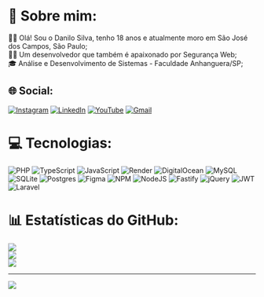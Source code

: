 # 💫 Sobre mim:
🙋‍♂️ Olá! Sou o Danilo Silva, tenho 18 anos e atualmente moro em São José dos Campos, São Paulo;<br>👨‍💻 Um desenvolvedor que também é apaixonado por Segurança Web;<br>🎓 Análise e Desenvolvimento de Sistemas - Faculdade Anhanguera/SP;

## 🌐 Social:
[![Instagram](https://img.shields.io/badge/Instagram-%23E4405F.svg?logo=Instagram&logoColor=white)](https://instagram.com/iamdanilosilva_) [![LinkedIn](https://img.shields.io/badge/LinkedIn-%230077B5.svg?logo=linkedin&logoColor=white)](https://linkedin.com/in/danilosilva-dev) [![YouTube](https://img.shields.io/badge/YouTube-%23FF0000.svg?logo=YouTube&logoColor=white)](https://youtube.com/@danilomodz) 
[![Gmail](https://img.shields.io/badge/Gmail-%23333.svg?logo=Gmail&logoColor=white)](mailto:danilosilvaa.dev@gmail.com)

# 💻 Tecnologias:
![PHP](https://img.shields.io/badge/php-%23777BB4.svg?style=for-the-badge&logo=php&logoColor=white) ![TypeScript](https://img.shields.io/badge/typescript-%23007acc.svg?style=for-the-badge&logo=typescript&logoColor=white) ![JavaScript](https://img.shields.io/badge/javascript-%23323330.svg?style=for-the-badge&logo=javascript&logoColor=%23F7DF1E) ![Render](https://img.shields.io/badge/Render-%46E3B7.svg?style=for-the-badge&logo=render&logoColor=white) ![DigitalOcean](https://img.shields.io/badge/DigitalOcean-%230167ff.svg?style=for-the-badge&logo=digitalOcean&logoColor=white) ![MySQL](https://img.shields.io/badge/mysql-%2300000f.svg?style=for-the-badge&logo=mysql&logoColor=white) ![SQLite](https://img.shields.io/badge/sqlite-%2307405e.svg?style=for-the-badge&logo=sqlite&logoColor=white) ![Postgres](https://img.shields.io/badge/postgres-%23316192.svg?style=for-the-badge&logo=postgresql&logoColor=white) ![Figma](https://img.shields.io/badge/figma-%23F24E1E.svg?style=for-the-badge&logo=figma&logoColor=white) ![NPM](https://img.shields.io/badge/NPM-%23CB3837.svg?style=for-the-badge&logo=npm&logoColor=white) ![NodeJS](https://img.shields.io/badge/node.js-6DA55F?style=for-the-badge&logo=node.js&logoColor=white) ![Fastify](https://img.shields.io/badge/fastify-%23000000.svg?style=for-the-badge&logo=fastify&logoColor=white) ![jQuery](https://img.shields.io/badge/jquery-%230769AD.svg?style=for-the-badge&logo=jquery&logoColor=white) ![JWT](https://img.shields.io/badge/JWT-black?style=for-the-badge&logo=JSON%20web%20tokens) ![Laravel](https://img.shields.io/badge/laravel-%23FF2D20.svg?style=for-the-badge&logo=laravel&logoColor=white)
# 📊 Estatísticas do GitHub:
![](https://github-readme-stats.vercel.app/api?username=danilo-silvaa&theme=tokyonight&hide_border=false&include_all_commits=false&count_private=false)<br/>
![](https://github-readme-streak-stats.herokuapp.com/?user=danilo-silvaa&theme=tokyonight&hide_border=false)<br/>
![](https://github-readme-stats.vercel.app/api/top-langs/?username=danilo-silvaa&theme=tokyonight&hide_border=false&include_all_commits=false&count_private=false&layout=compact)

---
[![](https://visitcount.itsvg.in/api?id=danilo-silvaa&icon=0&color=0)](https://visitcount.itsvg.in)

<!-- Proudly created with GPRM ( https://gprm.itsvg.in ) -->
